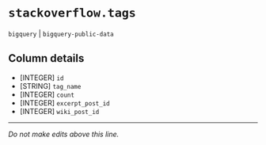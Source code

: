 # `stackoverflow.tags`
`bigquery` | `bigquery-public-data`

## Column details
* [INTEGER]   `id`
* [STRING]    `tag_name`
* [INTEGER]   `count`
* [INTEGER]   `excerpt_post_id`
* [INTEGER]   `wiki_post_id`

-------------------------------------------------------------------------------
*Do not make edits above this line.*
